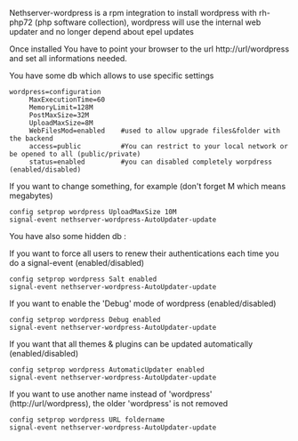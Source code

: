Nethserver-wordpress is a rpm integration to install wordpress with rh-php72 (php software collection), wordpress will use the internal web updater and no longer depend about epel updates

Once installed You have to point your browser to the url http://url/wordpress and set all informations needed.

You have some db which allows to use specific settings

	wordpress=configuration
	     MaxExecutionTime=60
	     MemoryLimit=128M
	     PostMaxSize=32M
	     UploadMaxSize=8M
	     WebFilesMod=enabled    #used to allow upgrade files&folder with the backend
	     access=public          #You can restrict to your local network or be opened to all (public/private) 
	     status=enabled         #you can disabled completely worpdress (enabled/disabled)

If you want to change something, for example (don't forget M which means megabytes)

	config setprop wordpress UploadMaxSize 10M
	signal-event nethserver-wordpress-AutoUpdater-update

You have also some hidden db : 

If you want to force all users to renew their authentications each time you do a signal-event (enabled/disabled)

	config setprop wordpress Salt enabled
	signal-event nethserver-wordpress-AutoUpdater-update

If you want to enable the 'Debug' mode of wordpress (enabled/disabled)

	config setprop wordpress Debug enabled
	signal-event nethserver-wordpress-AutoUpdater-update

If you want that all themes & plugins can be updated automatically (enabled/disabled)

	config setprop wordpress AutomaticUpdater enabled
	signal-event nethserver-wordpress-AutoUpdater-update

If you want to use another name instead of 'wordpress' (http://url/wordpress), the older 'wordpress' is not removed

	config setprop wordpress URL foldername
	signal-event nethserver-wordpress-AutoUpdater-update
